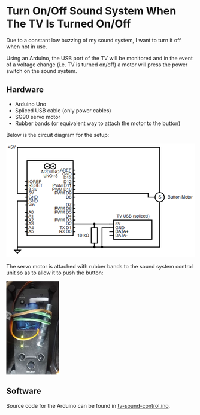 # Turn On/Off Sound System When The TV Is Turned On/Off
Due to a constant low buzzing of my sound system, I want to turn it off when not in use.

Using an Arduino, the USB port of the TV will be monitored and in the event of a voltage change (i.e. TV is turned on/off) a motor will press the power switch on the sound system.

## Hardware
- Arduino Uno
- Spliced USB cable (only power cables)
- SG90 servo motor
- Rubber bands (or equivalent way to attach the motor to the button)

Below is the circuit diagram for the setup:

![Circuit diagram of an Arduino connected to a servo motor (PIN 9) and USB port (PIN 2) of a TV.](images/circuit-diagram.png "Circuit diagram of hardware setup.")

The servo motor is attached with rubber bands to the sound system control unit so as to allow it to push the button:

![Servo motor is attached to sound system with rubber bands.](images/sound-system-button.jpg)

## Software
Source code for the Arduino can be found in [tv-sound-control.ino](tv-sound-control.ino).
